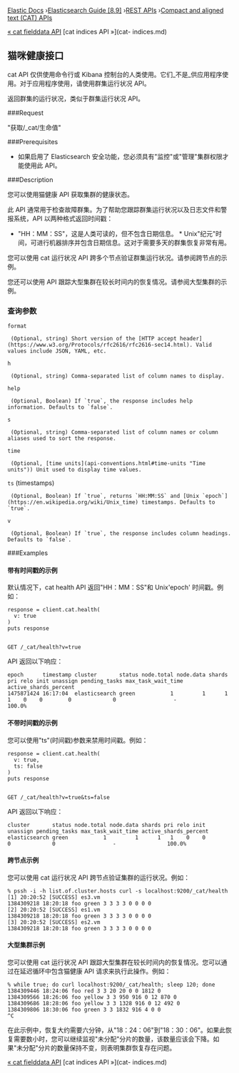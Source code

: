 

[Elastic Docs](/guide/) ›[Elasticsearch Guide [8.9]](index.md) ›[REST
APIs](rest-apis.md) ›[Compact and aligned text (CAT) APIs](cat.md)

[« cat fielddata API](cat-fielddata.md) [cat indices API »](cat-
indices.md)

## 猫咪健康接口

cat API 仅供使用命令行或 Kibana 控制台的人类使用。它们_不是_供应用程序使用。对于应用程序使用，请使用群集运行状况 API。

返回群集的运行状况，类似于群集运行状况 API。

###Request

"获取/_cat/生命值"

###Prerequisites

* 如果启用了 Elasticsearch 安全功能，您必须具有"监控"或"管理"集群权限才能使用此 API。

###Description

您可以使用猫健康 API 获取集群的健康状态。

此 API 通常用于检查故障群集。为了帮助您跟踪群集运行状况以及日志文件和警报系统，API 以两种格式返回时间戳：

* "HH：MM：SS"，这是人类可读的，但不包含日期信息。  * Unix"纪元"时间，可进行机器排序并包含日期信息。这对于需要多天的群集恢复非常有用。

您可以使用 cat 运行状况 API 跨多个节点验证群集运行状况。请参阅跨节点的示例。

您还可以使用 API 跟踪大型集群在较长时间内的恢复情况。请参阅大型集群的示例。

### 查询参数

`format`

     (Optional, string) Short version of the [HTTP accept header](https://www.w3.org/Protocols/rfc2616/rfc2616-sec14.html). Valid values include JSON, YAML, etc. 
`h`

     (Optional, string) Comma-separated list of column names to display. 
`help`

     (Optional, Boolean) If `true`, the response includes help information. Defaults to `false`. 
`s`

     (Optional, string) Comma-separated list of column names or column aliases used to sort the response. 
`time`

     (Optional, [time units](api-conventions.html#time-units "Time units")) Unit used to display time values. 
`ts` (timestamps)

     (Optional, Boolean) If `true`, returns `HH:MM:SS` and [Unix `epoch`](https://en.wikipedia.org/wiki/Unix_time) timestamps. Defaults to `true`. 
`v`

     (Optional, Boolean) If `true`, the response includes column headings. Defaults to `false`. 

###Examples

#### 带有时间戳的示例

默认情况下，cat health API 返回"HH：MM：SS"和 Unix'epoch' 时间戳。例如：

    
    
    response = client.cat.health(
      v: true
    )
    puts response
    
    
    GET /_cat/health?v=true

API 返回以下响应：

    
    
    epoch      timestamp cluster       status node.total node.data shards pri relo init unassign pending_tasks max_task_wait_time active_shards_percent
    1475871424 16:17:04  elasticsearch green           1         1      1   1    0    0        0             0                  -                100.0%

#### 不带时间戳的示例

您可以使用"ts"(时间戳)参数来禁用时间戳。例如：

    
    
    response = client.cat.health(
      v: true,
      ts: false
    )
    puts response
    
    
    GET /_cat/health?v=true&ts=false

API 返回以下响应：

    
    
    cluster       status node.total node.data shards pri relo init unassign pending_tasks max_task_wait_time active_shards_percent
    elasticsearch green           1         1      1   1    0    0        0             0                  -                100.0%

#### 跨节点示例

您可以使用 cat 运行状况 API 跨节点验证集群的运行状况。例如：

    
    
    % pssh -i -h list.of.cluster.hosts curl -s localhost:9200/_cat/health
    [1] 20:20:52 [SUCCESS] es3.vm
    1384309218 18:20:18 foo green 3 3 3 3 0 0 0 0
    [2] 20:20:52 [SUCCESS] es1.vm
    1384309218 18:20:18 foo green 3 3 3 3 0 0 0 0
    [3] 20:20:52 [SUCCESS] es2.vm
    1384309218 18:20:18 foo green 3 3 3 3 0 0 0 0

#### 大型集群示例

您可以使用 cat 运行状况 API 跟踪大型集群在较长时间内的恢复情况。您可以通过在延迟循环中包含猫健康 API 请求来执行此操作。例如：

    
    
    % while true; do curl localhost:9200/_cat/health; sleep 120; done
    1384309446 18:24:06 foo red 3 3 20 20 0 0 1812 0
    1384309566 18:26:06 foo yellow 3 3 950 916 0 12 870 0
    1384309686 18:28:06 foo yellow 3 3 1328 916 0 12 492 0
    1384309806 18:30:06 foo green 3 3 1832 916 4 0 0
    ^C

在此示例中，恢复大约需要六分钟，从"18：24：06"到"18：30：06"。如果此恢复需要数小时，您可以继续监视"未分配"分片的数量，该数量应该会下降。如果"未分配"分片的数量保持不变，则表明集群恢复存在问题。

[« cat fielddata API](cat-fielddata.md) [cat indices API »](cat-
indices.md)
